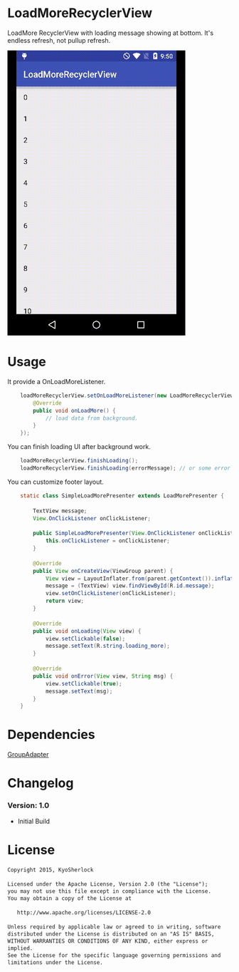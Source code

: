 # LoadMoreRecyclerView 

LoadMore RecyclerView with loading message showing at bottom. It's endless refresh, not pullup refresh.

![](https://github.com/KyoSherlock/LoadMoreRecyclerView/raw/master/screenshot//loadmore_screenshot.gif)

# Usage

It provide a OnLoadMoreListener.

```java
	loadMoreRecyclerView.setOnLoadMoreListener(new LoadMoreRecyclerView.OnLoadMoreListener() {
		@Override
		public void onLoadMore() {
			// load data from background.
		}
	});
```
You can finish loading UI after background work.

```java
	loadMoreRecyclerView.finishLoading();
	loadMoreRecyclerView.finishLoading(errorMessage); // or some error
```
You can customize footer layout.

```java
	static class SimpleLoadMorePresenter extends LoadMorePresenter {

		TextView message;
		View.OnClickListener onClickListener;

		public SimpleLoadMorePresenter(View.OnClickListener onClickListener) {
			this.onClickListener = onClickListener;
		}

		@Override
		public View onCreateView(ViewGroup parent) {
			View view = LayoutInflater.from(parent.getContext()).inflate(R.layout.layout_loading_more, parent, false);
			message = (TextView) view.findViewById(R.id.message);
			view.setOnClickListener(onClickListener);
			return view;
		}

		@Override
		public void onLoading(View view) {
			view.setClickable(false);
			message.setText(R.string.loading_more);
		}

		@Override
		public void onError(View view, String msg) {
			view.setClickable(true);
			message.setText(msg);
		}
	}
```
# Dependencies
[GroupAdapter](https://github.com/KyoSherlock/GroupAdapter)

# Changelog

### Version: 1.0
  * Initial Build
  
# License

    Copyright 2015, KyoSherlock
    
    Licensed under the Apache License, Version 2.0 (the "License");
    you may not use this file except in compliance with the License.
    You may obtain a copy of the License at
    
       http://www.apache.org/licenses/LICENSE-2.0
    
    Unless required by applicable law or agreed to in writing, software
    distributed under the License is distributed on an "AS IS" BASIS,
    WITHOUT WARRANTIES OR CONDITIONS OF ANY KIND, either express or implied.
    See the License for the specific language governing permissions and
    limitations under the License.